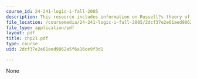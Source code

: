 ```yaml
---
course_id: 24-241-logic-i-fall-2005
description: This resource includes information on Russell?s theory of definite descriptions.
file_location: /coursemedia/24-241-logic-i-fall-2005/2dcf37e2e61aed9862a5f6a16ce9f3d1_chp21.pdf
file_type: application/pdf
layout: pdf
title: chp21.pdf
type: course
uid: 2dcf37e2e61aed9862a5f6a16ce9f3d1

---
```

None